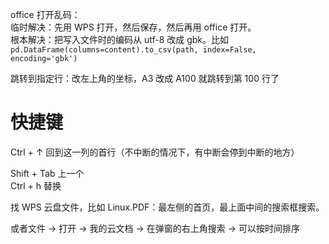 
office 打开乱码：      
临时解决：先用 WPS 打开，然后保存，然后再用 office 打开。     
根本解决：把写入文件时的编码从 utf-8 改成 gbk。比如 `pd.DataFrame(columns=content).to_csv(path, index=False, encoding='gbk')`     





跳转到指定行：改左上角的坐标，A3 改成 A100 就跳转到第 100 行了      


# 快捷键   


Ctrl + ↑ 回到这一列的首行（不中断的情况下，有中断会停到中断的地方）      

Shift + Tab 上一个   
Ctrl + h 替换     




找 WPS 云盘文件，比如 Linux.PDF：最左侧的首页，最上面中间的搜索框搜索。       

或者文件 -> 打开 -> 我的云文档 -> 在弹窗的右上角搜索 -> 可以按时间排序

